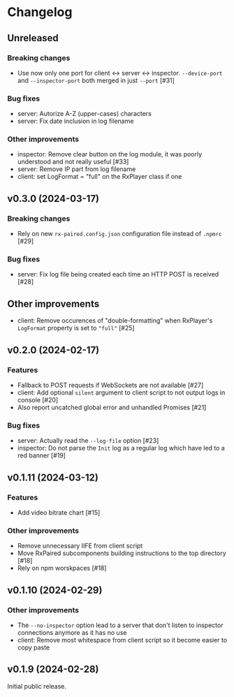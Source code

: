 # Changelog

## Unreleased

### Breaking changes

- Use now only one port for client <-> server <-> inspector. `--device-port` and `--inspector-port` both merged in just `--port` [#31]

### Bug fixes

- server: Autorize A-Z (upper-cases) characters
- server: Fix date inclusion in log filename

### Other improvements

- inspector: Remove clear button on the log module, it was poorly understood and not really useful [#33]
- server: Remove IP part from log filename
- client: set LogFormat = "full" on the RxPlayer class if one

## v0.3.0 (2024-03-17)

### Breaking changes

- Rely on new `rx-paired.config.json` configuration file instead of `.npmrc` [#29]

### Bug fixes

- server: Fix log file being created each time an HTTP POST is received [#28]

## Other improvements

- client: Remove occurences of "double-formatting" when RxPlayer's `LogFormat` property is set to `"full"` [#25]

## v0.2.0 (2024-02-17)

### Features

- Fallback to POST requests if WebSockets are not available [#27]
- client: Add optional `silent` argument to client script to not output logs in console [#20]
- Also report uncatched global error and unhandled Promises [#21]

### Bug fixes

- server: Actually read the `--log-file` option [#23]
- inspector: Do not parse the `Init` log as a regular log which have led to a red banner [#19]

## v0.1.11 (2024-03-12)

### Features

- Add video bitrate chart [#15]

### Other improvements

- Remove unnecessary IIFE from client script
- Move RxPaired subcomponents building instructions to the top directory [#18]
- Rely on npm worskpaces [#18]

## v0.1.10 (2024-02-29)

### Other improvements

- The `--no-inspector` option lead to a server that don't listen to inspector connections anymore as it has no use
- client: Remove most whitespace from client script so it become easier to copy paste

## v0.1.9 (2024-02-28)

Initial public release.
